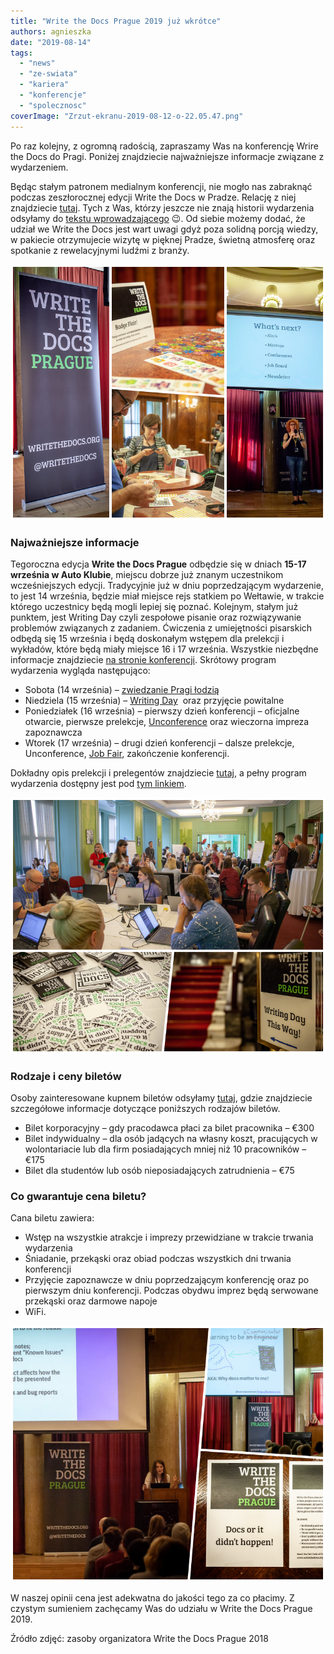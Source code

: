 ```yaml
---
title: "Write the Docs Prague 2019 już wkrótce"
authors: agnieszka
date: "2019-08-14"
tags:
  - "news"
  - "ze-swiata"
  - "kariera"
  - "konferencje"
  - "spolecznosc"
coverImage: "Zrzut-ekranu-2019-08-12-o-22.05.47.png"
---
```


Po raz kolejny, z ogromną radością, zapraszamy Was na konferencję Wrire the Docs
do Pragi. Poniżej znajdziecie najważniejsze informacje związane z wydarzeniem.

<!--truncate-->

Będąc stałym patronem medialnym konferencji, nie mogło nas zabraknąć podczas
zeszłorocznej edycji Write the Docs w Pradze. Relację z niej znajdziecie
[tutaj](http://techwriter.pl/write-the-docs-prague-2018-relacja/). Tych z Was,
którzy jeszcze nie znają historii wydarzenia odsyłamy do
[tekstu wprowadzającego](http://techwriter.pl/poznajcie-write-the-docs-europe/)
😉. Od siebie możemy dodać, że udział we Write the Docs jest wart uwagi gdyż
poza solidną porcją wiedzy, w pakiecie otrzymujecie wizytę w pięknej Pradze,
świetną atmosferę oraz spotkanie z rewelacyjnymi ludźmi z branży.

![](images/wtd_3.png)

### Najważniejsze informacje

Tegoroczna edycja **Write the Docs Prague** odbędzie się w dniach **15-17
września w Auto Klubie**, miejscu dobrze już znanym uczestnikom wcześniejszych
edycji. Tradycyjnie już w dniu poprzedzającym wydarzenie, to jest 14 września,
będzie miał miejsce rejs statkiem po Wełtawie, w trakcie którego uczestnicy będą
mogli lepiej się poznać. Kolejnym, stałym już punktem, jest Writing Day czyli
zespołowe pisanie oraz rozwiązywanie problemów związanych z zadaniem. Ćwiczenia
z umiejętności pisarskich odbędą się 15 września i będą doskonałym wstępem dla
prelekcji i wykładów, które będą miały miejsce 16 i 17 września. Wszystkie
niezbędne informacje znajdziecie
[na stronie konferencji](http://www.writethedocs.org/conf/prague/2019/).
Skrótowy program wydarzenia wygląda następująco:

- Sobota (14 września) –
  [zwiedzanie Pragi łodzią](http://www.writethedocs.org/conf/prague/2019/outing/)
- Niedziela (15 września) –
  [Writing Day](http://www.writethedocs.org/conf/prague/2019/writing-day/)  oraz
  przyjęcie powitalne
- Poniedziałek (16 września) – pierwszy dzień konferencji – oficjalne otwarcie,
  pierwsze prelekcje,
  [Unconference](http://www.writethedocs.org/conf/prague/2019/unconference/)
  oraz wieczorna impreza zapoznawcza
- Wtorek (17 września) – drugi dzień konferencji – dalsze prelekcje,
  Unconference,
  [Job Fair](http://www.writethedocs.org/conf/prague/2019/job-fair/),
  zakończenie konferencji.

Dokładny opis prelekcji i prelegentów znajdziecie
[tutaj](http://www.writethedocs.org/conf/prague/2019/speakers/), a pełny program
wydarzenia dostępny jest pod
[tym linkiem](http://www.writethedocs.org/conf/prague/2019/schedule/).

![](images/wtd_1.png)

### Rodzaje i ceny biletów

Osoby zainteresowane kupnem biletów odsyłamy
[tutaj](http://www.writethedocs.org/conf/prague/2019/tickets/), gdzie
znajdziecie szczegółowe informacje dotyczące poniższych rodzajów biletów.

- Bilet korporacyjny – gdy pracodawca płaci za bilet pracownika – €300
- Bilet indywidualny – dla osób jadących na własny koszt, pracujących w
  wolontariacie lub dla firm posiadających mniej niż 10 pracowników – €175
- Bilet dla studentów lub osób nieposiadających zatrudnienia – €75

### Co gwarantuje cena biletu?

Cana biletu zawiera:

- Wstęp na wszystkie atrakcje i imprezy przewidziane w trakcie trwania
  wydarzenia
- Śniadanie, przekąski oraz obiad podczas wszystkich dni trwania konferencji
- Przyjęcie zapoznawcze w dniu poprzedzającym konferencję oraz po pierwszym dniu
  konferencji. Podczas obydwu imprez będą serwowane przekąski oraz darmowe
  napoje
- WiFi.

![](images/wtd_2.png)

W naszej opinii cena jest adekwatna do jakości tego za co płacimy. Z czystym
sumieniem zachęcamy Was do udziału w Write the Docs Prague 2019.

Źródło zdjęć: zasoby organizatora Write the Docs Prague 2018
